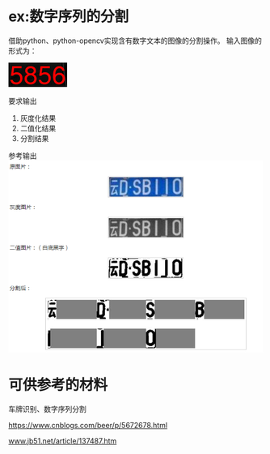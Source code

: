 # ex:数字序列的分割
借助python、python-opencv实现含有数字文本的图像的分割操作。
输入图像的形式为：

![input.jpg](readme_img/input.jpg)

要求输出

1. 灰度化结果
2. 二值化结果
3. 分割结果

参考输出![output.jpg](readme_img/output.jpg)

# 可供参考的材料
车牌识别、数字序列分割

https://www.cnblogs.com/beer/p/5672678.html

www.jb51.net/article/137487.htm
